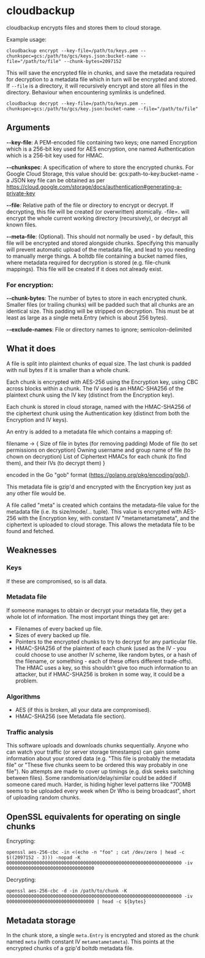 # cloudbackup

cloudbackup encrypts files and stores them to cloud storage.

Example usage:
```
cloudbackup encrypt --key-file=/path/to/keys.pem --chunkspec=gcs:/path/to/gcs/keys.json:bucket-name --file="/path/to/file" --chunk-bytes=2097152
```

This will save the encrypted file in chunks, and save the metadata required for decryption to a metadata file which in turn will be encrypted and stored. If `--file` is a directory, it will recursively encrypt and store all files in the directory. Behaviour when encountering symlinks is undefined.

```
cloudbackup decrypt --key-file=/path/to/keys.pem --chunkspec=gcs:/path/to/gcs/key.json:bucket-name --file="/path/to/file"
```

## Arguments
**--key-file**: A PEM-encoded file containing two keys; one named Encryption which is a 256-bit key used for AES encryption, one named Authentication which is a 256-bit key used for HMAC.

**--chunkspec**: A specification of where to store the encrypted chunks. For Google Cloud Storage, this value should be: gcs:path-to-key:bucket-name - a JSON key file can be obtained as per https://cloud.google.com/storage/docs/authentication#generating-a-private-key

**--file**: Relative path of the file or directory to encrypt or decrypt. If decrypting, this file will be created (or overwritten) atomically. -file=. will encrypt the whole current working directory (recursively), or decrypt all known files.

**--meta-file**: (Optional). This should not normally be used - by default, this file will be encrypted and stored alongside chunks. Specifying this manually will prevent automatic upload of the metadata file, and lead to you needing to manually merge things. A boltdb file containing a bucket named files, where metadata required for decryption is stored (e.g. file-chunk mappings). This file will be created if it does not already exist.

### For encryption:
**--chunk-bytes**: The number of bytes to store in each encrypted chunk. Smaller files (or trailing chunks) will be padded such that all chunks are an identical size. This padding will be stripped on decryption. This must be at least as large as a single meta.Entry (which is about 256 bytes).

**--exclude-names**: File or directory names to ignore; semicolon-delimited

## What it does

A file is split into plaintext chunks of equal size. The last chunk is padded with null bytes if it is smaller than a whole chunk.

Each chunk is encrypted with AES-256 using the Encryption key, using CBC across blocks within a chunk. The IV used is an HMAC-SHA256 of the plaintext chunk using the IV key (distinct from the Encryption key).

Each chunk is stored in cloud storage, named with the HMAC-SHA256 of the ciphertext chunk using the Authentication key (distinct from both the Encryption and IV keys).

An entry is added to a metadata file which contains a mapping of:

filename -> {
  Size of file in bytes (for removing padding)
  Mode of file (to set permissions on decryption)
  Owning username and group name of file (to chown on decryption)
  List of Ciphertext HMACs for each chunk (to find them), and their IVs (to decrypt them)
}

encoded in the Go "gob" format (https://golang.org/pkg/encoding/gob/).

This metadata file is gzip'd and encrypted with the Encryption key just as any other file would be.

A file called "meta" is created which contains the metadata-file value for the metadata file (i.e. its size/mode/... tuple). This value is encrypted with AES-256 with the Encryption key, with constant IV "metametametameta", and the ciphertext is uploaded to cloud storage. This allows the metadata file to be found and fetched.

## Weaknesses

### Keys
If these are compromised, so is all data.

### Metadata file
If someone manages to obtain or decrypt your metadata file, they get a whole lot of information. The most important things they get are:
 * Filenames of every backed up file.
 * Sizes of every backed up file.
 * Pointers to the encrypted chunks to try to decrypt for any particular file.
 * HMAC-SHA256 of the plaintext of each chunk (used as the IV - you could choose to use another IV scheme, like random bytes, or a hash of the filename, or something - each of these offers different trade-offs). The HMAC uses a key, so this shouldn't give too much information to an attacker, but if HMAC-SHA256 is broken in some way, it could be a problem.

### Algorithms
 * AES (if this is broken, all your data are compromised).
 * HMAC-SHA256 (see Metadata file section).

### Traffic analysis
This software uploads and downloads chunks sequentially. Anyone who can watch your traffic (or server storage timestamps) can gain some information about your stored data (e.g. "This file is probably the metadata file" or "These five chunks seem to be ordered this way probably in one file"). No attempts are made to cover up timings (e.g. disk seeks switching between files). Some randomisation/delay/similar could be added if someone cared much. Harder, is hiding higher level patterns like "700MB seems to be uploaded every week when Dr Who is being broadcast", short of uploading random chunks.

## OpenSSL equivalents for operating on single chunks

Encrypting:
```
openssl aes-256-cbc -in <(echo -n "foo" ; cat /dev/zero | head -c $((2097152 - 3))) -nopad -K 0000000000000000000000000000000000000000000000000000000000000000 -iv 00000000000000000000000000000000
```

Decrypting:
```
openssl aes-256-cbc -d -in /path/to/chunk -K 0000000000000000000000000000000000000000000000000000000000000000 -iv 00000000000000000000000000000000 | head -c ${bytes}
```

## Metadata storage

In the chunk store, a single `meta.Entry` is encrypted and stored as the chunk named `meta` (with constant IV `metametametameta`). This points at the encrypted chunks of a gzip'd boltdb metadata file.
